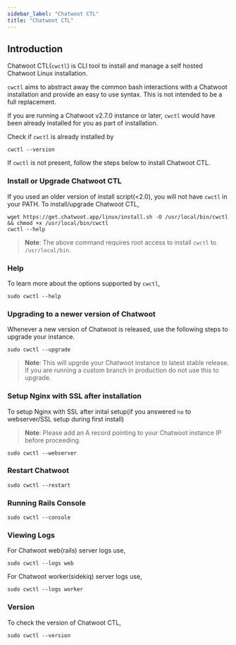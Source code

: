 ```yaml
---
sidebar_label: "Chatwoot CTL"
title: "Chatwoot CTL"
---
```


## Introduction
Chatwoot CTL(`cwctl`) is CLI tool to install and manage a self hosted Chatwoot Linux installation.

`cwctl` aims to abstract away the common bash interactions with a Chatwoot installation and provide an easy to use syntax. This is not intended to be a full replacement.

If you are running a Chatwoot v2.7.0 instance or later, `cwctl` would have been already installed for you as part of installation.

Check if `cwctl` is already installed by

```
cwctl --version
```

If `cwctl` is not present, follow the steps below to install Chatwoot CTL.

### Install or Upgrade Chatwoot CTL

If you used an older version of install script(<2.0), you will not have `cwctl` in your PATH. To install/upgrade Chatwoot CTL,

```
wget https://get.chatwoot.app/linux/install.sh -O /usr/local/bin/cwctl && chmod +x /usr/local/bin/cwctl
cwctl --help
```

> **Note**: The above command requires root access to install `cwctl` to `/usr/local/bin`.

### Help

To learn more about the options supported by `cwctl`, 
```
sudo cwctl --help
```

### Upgrading to a newer version of Chatwoot

Whenever a new version of Chatwoot is released, use the following steps to upgrade your instance.

```
sudo cwctl --upgrade
```

> **Note**: This will upgrde your Chatwoot instance to latest stable release. If you are running a custom branch in production do not use this to upgrade.

### Setup Nginx with SSL after installation

To setup Nginx with SSL after inital setup(if you answered `no` to webserver/SSL setup during first install)

> **Note**: Please add an A record pointing to your Chatwoot instance IP before proceeding.

```
sudo cwctl --webserver
```


### Restart Chatwoot

```
sudo cwctl --restart
```

### Running Rails Console

```
sudo cwctl --console
```

### Viewing Logs

For Chatwoot web(rails) server logs use,

```
sudo cwctl --logs web
```

For Chatwoot worker(sidekiq) server logs use,

```
sudo cwctl --logs worker
```

### Version

To check the version of Chatwoot CTL, 

```
sudo cwctl --version
```
